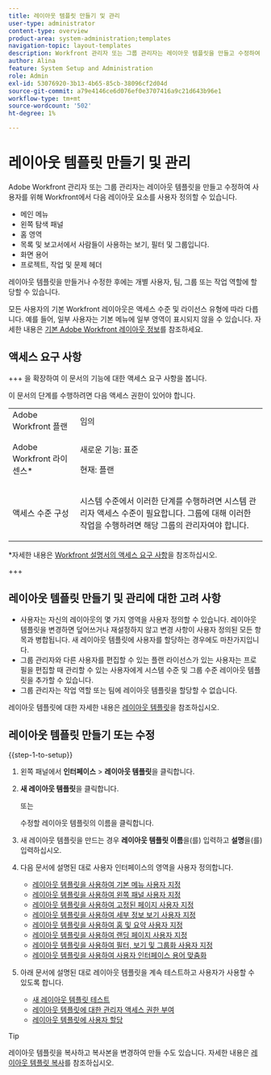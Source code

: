 ```yaml
---
title: 레이아웃 템플릿 만들기 및 관리
user-type: administrator
content-type: overview
product-area: system-administration;templates
navigation-topic: layout-templates
description: Workfront 관리자 또는 그룹 관리자는 레이아웃 템플릿을 만들고 수정하여 사용자를 위해 Workfront의 레이아웃 요소를 사용자 정의할 수 있습니다.
author: Alina
feature: System Setup and Administration
role: Admin
exl-id: 53076920-3b13-4b65-85cb-38096cf2d04d
source-git-commit: a79e4146ce6d076ef0e3707416a9c21d643b96e1
workflow-type: tm+mt
source-wordcount: '502'
ht-degree: 1%

---
```


# 레이아웃 템플릿 만들기 및 관리

<!--Audited: 12/2023-->

<!--
**DON'T DELETE, DRAFT OR HIDE THIS ARTICLE. IT IS LINKED TO THE PRODUCT, THROUGH THE CONTEXT SENSITIVE HELP LINKS.
-->

Adobe Workfront 관리자 또는 그룹 관리자는 레이아웃 템플릿을 만들고 수정하여 사용자를 위해 Workfront에서 다음 레이아웃 요소를 사용자 정의할 수 있습니다.

* 메인 메뉴
* 왼쪽 탐색 패널
* 홈 영역
* 목록 및 보고서에서 사람들이 사용하는 보기, 필터 및 그룹입니다.
* 화면 용어
* 프로젝트, 작업 및 문제 헤더

레이아웃 템플릿을 만들거나 수정한 후에는 개별 사용자, 팀, 그룹 또는 작업 역할에 할당할 수 있습니다.

모든 사용자의 기본 Workfront 레이아웃은 액세스 수준 및 라이선스 유형에 따라 다릅니다. 예를 들어, 일부 사용자는 기본 메뉴에 일부 영역이 표시되지 않을 수 있습니다. 자세한 내용은 [기본 Adobe Workfront 레이아웃 정보](../../../administration-and-setup/customize-workfront/use-layout-templates/about-the-default-wf-layout.md)를 참조하세요.

## 액세스 요구 사항

+++ 을 확장하여 이 문서의 기능에 대한 액세스 요구 사항을 봅니다.

이 문서의 단계를 수행하려면 다음 액세스 권한이 있어야 합니다.

<table style="table-layout:auto"> 
 <col> 
 <col> 
 <tbody> 
  <tr> 
   <td role="rowheader">Adobe Workfront 플랜</td> 
   <td>임의</td> 
  </tr> 
  <tr> 
   <td role="rowheader">Adobe Workfront 라이센스*</td> 
   <td><p>새로운 기능: 표준</p>
  <p> 현재: 플랜</p>
   </td> 
  </tr> 
  <tr> 
   <td role="rowheader">액세스 수준 구성</td> 
   <td> <p>시스템 수준에서 이러한 단계를 수행하려면 시스템 관리자 액세스 수준이 필요합니다.
그룹에 대해 이러한 작업을 수행하려면 해당 그룹의 관리자여야 합니다.</p> </td> 
  </tr> 
 </tbody> 
</table>

*자세한 내용은 [Workfront 설명서의 액세스 요구 사항](/help/quicksilver/administration-and-setup/add-users/access-levels-and-object-permissions/access-level-requirements-in-documentation.md)을 참조하십시오.

+++

## 레이아웃 템플릿 만들기 및 관리에 대한 고려 사항

* 사용자는 자신의 레이아웃의 몇 가지 영역을 사용자 정의할 수 있습니다. 레이아웃 템플릿을 변경하면 덮어쓰거나 재설정하지 않고 변경 사항이 사용자 정의된 모든 항목과 병합됩니다. 새 레이아웃 템플릿에 사용자를 할당하는 경우에도 마찬가지입니다.
* 그룹 관리자와 다른 사용자를 편집할 수 있는 플랜 라이선스가 있는 사용자는 프로필을 편집할 때 관리할 수 있는 사용자에게 시스템 수준 및 그룹 수준 레이아웃 템플릿을 추가할 수 있습니다.
* 그룹 관리자는 작업 역할 또는 팀에 레이아웃 템플릿을 할당할 수 없습니다.

레이아웃 템플릿에 대한 자세한 내용은 [레이아웃 템플릿](../../../administration-and-setup/customize-workfront/use-layout-templates/use-layout-templates-customize-ui.md)을 참조하십시오.

<!--removed this from above, but keeping it for a bit, in case it will be needed - known issue around old templates still visible at time:
* Your older layout templates created in Adobe Workfront Classic have been automatically available in your instance of the new Adobe Workfront experience since they were migrated in early Fall 2019. Layout templates created in Adobe Workfront Classic after that time were migrated in April 2020. We recommend that you update these layout templates in the new Adobe Workfront experience to take advantage of new functionality and to make them even more useful in that environment.
-->

## 레이아웃 템플릿 만들기 또는 수정

{{step-1-to-setup}}

1. 왼쪽 패널에서 **인터페이스** > **레이아웃 템플릿**&#x200B;을 클릭합니다.

1. **새 레이아웃 템플릿**&#x200B;을 클릭합니다.

   또는

   수정할 레이아웃 템플릿의 이름을 클릭합니다.

1. 새 레이아웃 템플릿을 만드는 경우 **레이아웃 템플릿 이름**&#x200B;을(를) 입력하고 **설명**&#x200B;을(를) 입력하십시오.

1. 다음 문서에 설명된 대로 사용자 인터페이스의 영역을 사용자 정의합니다.

   * [레이아웃 템플릿을 사용하여 기본 메뉴 사용자 지정](../../../administration-and-setup/customize-workfront/use-layout-templates/customize-main-menu.md)
   * [레이아웃 템플릿을 사용하여 왼쪽 패널 사용자 지정](../../../administration-and-setup/customize-workfront/use-layout-templates/customize-left-panel.md)
   * [레이아웃 템플릿을 사용하여 고정된 페이지 사용자 지정](../../../administration-and-setup/customize-workfront/use-layout-templates/customize-pinned-pages.md)
   * [레이아웃 템플릿을 사용하여 세부 정보 보기 사용자 지정](../../../administration-and-setup/customize-workfront/use-layout-templates/customize-details-view-layout-template.md)
   * [레이아웃 템플릿을 사용하여 홈 및 요약 사용자 지정](../../../administration-and-setup/customize-workfront/use-layout-templates/customize-home-summary-layout-template.md)
   * [레이아웃 템플릿을 사용하여 랜딩 페이지 사용자 지정](../../../administration-and-setup/customize-workfront/use-layout-templates/customize-landing-page.md)
   * [레이아웃 템플릿을 사용하여 필터, 보기 및 그룹화 사용자 지정](../../../administration-and-setup/customize-workfront/use-layout-templates/customize-fvg-list-controls-layout-template.md)
   * [레이아웃 템플릿을 사용하여 사용자 인터페이스 용어 맞춤화](../../../administration-and-setup/customize-workfront/use-layout-templates/customize-terminology.md)

1. 아래 문서에 설명된 대로 레이아웃 템플릿을 계속 테스트하고 사용자가 사용할 수 있도록 합니다.

   * [새 레이아웃 템플릿 테스트](../../../administration-and-setup/customize-workfront/use-layout-templates/test-a-layout-template.md)
   * [레이아웃 템플릿에 대한 관리자 액세스 권한 부여](../../../administration-and-setup/customize-workfront/use-layout-templates/grant-admin-access-layout-template.md)
   * [레이아웃 템플릿에 사용자 할당](../../../administration-and-setup/customize-workfront/use-layout-templates/assign-users-to-layout-template.md)

>[!TIP]
>
>레이아웃 템플릿을 복사하고 복사본을 변경하여 만들 수도 있습니다. 자세한 내용은 [레이아웃 템플릿 복사](../../../administration-and-setup/customize-workfront/use-layout-templates/copy-a-layout-template.md)를 참조하십시오.

